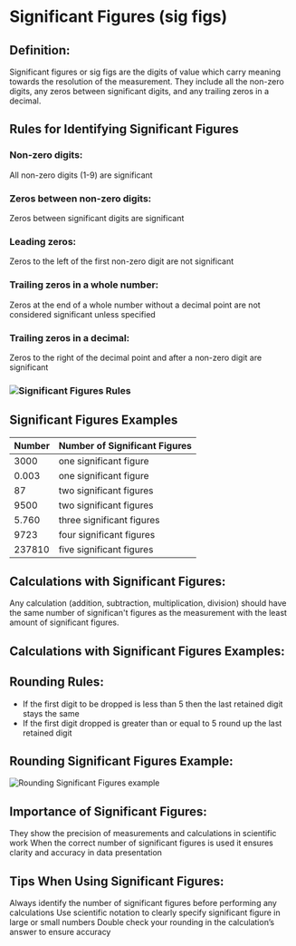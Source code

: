 # Significant Figures (sig figs)

## Definition: 
Significant figures or sig figs are the digits of value which carry meaning towards the resolution of the measurement. They include all the non-zero digits, any zeros between significant digits, and any trailing zeros in a decimal. 

## Rules for Identifying Significant Figures

### Non-zero digits:
All non-zero digits (1-9) are significant 

### Zeros between non-zero digits:
Zeros between significant digits are significant 

### Leading zeros:
Zeros to the left of the first non-zero digit are not significant

### Trailing zeros in a whole number:
Zeros at the end of a whole number without a decimal point are not considered significant unless specified 

### Trailing zeros in a decimal:
Zeros to the right of the decimal point and after a non-zero digit are significant

### ![Significant Figures Rules](https://passyworldofmathematics.com/Images/pwmImagesFive/SignificantFiguresTwo550x442JPG.jpg)

## Significant Figures Examples

| Number | Number of Significant Figures|
| -----  | ---------------------------  |
| 3000   | one significant figure       |
| 0.003  | one significant figure       |
| 87     | two significant figures      |
| 9500   | two significant figures      |
| 5.760  | three significant figures    |
| 9723   | four significant figures     |
| 237810 | five significant figures     |

## Calculations with Significant Figures:

Any calculation (addition, subtraction, multiplication, division) should have the same number of significan't figures as the measurement with the least amount of significant figures. 

## Calculations with Significant Figures Examples:


## Rounding Rules:
* If the first digit to be dropped is less than 5 then the last retained digit stays the same
* If the first digit dropped is greater than or equal to 5 round up the last retained digit

## Rounding Significant Figures Example:
![Rounding Significant Figures example](https://study.com/cimages/multimages/16/rounding_numbers_example.png)

## Importance of Significant Figures:

They show the precision of measurements and calculations in scientific work
When the correct number of significant figures is used it ensures clarity and accuracy in data presentation 

## Tips When Using Significant Figures:

Always identify the number of significant figures before performing any calculations
Use scientific notation to clearly specify significant figure in large or small numbers
Double check your rounding in the calculation’s answer to ensure accuracy 
